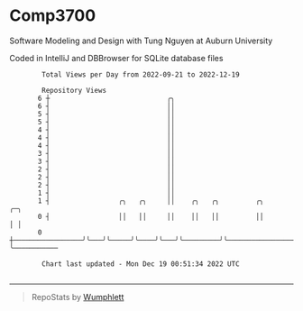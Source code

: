 # Comp3700

Software Modeling and Design with Tung Nguyen at Auburn University

Coded in IntelliJ and DBBrowser for SQLite database files

```
        Total Views per Day from 2022-09-21 to 2022-12-19

        Repository Views
       6 ┼                             ╭╮
       6 ┤                             ││
       5 ┤                             ││
       5 ┤                             ││
       4 ┤                             ││
       4 ┤                             ││
       4 ┤                             ││
       3 ┤                             ││
       3 ┤                             ││
       2 ┤                             ││
       2 ┤                             ││
       2 ┤                             ││
       1 ┤                             ││
       1 ┤                 ╭╮   ╭╮     ││    ╭╮   ╭╮         ╭╮                      ╭─╮
       0 ┤                 ││   ││     ││    ││   ││         ││                      │ │
       0 ┼─────────────────╯╰───╯╰─────╯╰────╯╰───╯╰─────────╯╰──────────────────────╯ ╰───────────

        Chart last updated - Mon Dec 19 00:51:34 2022 UTC
        
```

---

> RepoStats by [Wumphlett](https://github.com/Wumphlett)
